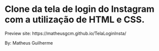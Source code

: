 <h1>Clone da tela de login do Instagram com a utilização de HTML e CSS.</h1>

<p>Preview site: https://matheusgcm.github.io/TelaLoginInsta/</p>

By: Matheus Guilherme
